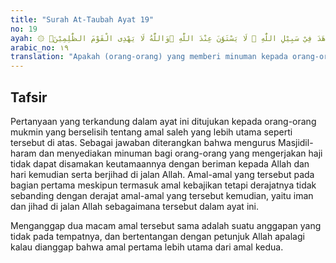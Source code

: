```yaml
---
title: "Surah At-Taubah Ayat 19"
no: 19
ayah: ۞ اَجَعَلْتُمْ سِقَايَةَ الْحَاۤجِّ وَعِمَارَةَ الْمَسْجِدِ الْحَرَامِ كَمَنْ اٰمَنَ بِاللّٰهِ وَالْيَوْمِ الْاٰخِرِ وَجَاهَدَ فِيْ سَبِيْلِ اللّٰهِ ۗ لَا يَسْتَوٗنَ عِنْدَ اللّٰهِ ۗوَاللّٰهُ لَا يَهْدِى الْقَوْمَ الظّٰلِمِيْنَۘ
arabic_no: ١٩
translation: "Apakah (orang-orang) yang memberi minuman kepada orang-orang yang mengerjakan haji dan mengurus Masjidilharam, kamu samakan dengan orang yang beriman kepada Allah dan hari kemudian serta berjihad di jalan Allah? Mereka tidak sama di sisi Allah. Allah tidak memberikan petunjuk kepada orang-orang zalim."
---
```


## Tafsir

Pertanyaan yang terkandung dalam ayat ini ditujukan kepada orang-orang mukmin yang berselisih tentang amal saleh yang lebih utama seperti tersebut di atas. Sebagai jawaban diterangkan bahwa mengurus Masjidil-haram dan menyediakan minuman bagi orang-orang yang mengerjakan haji tidak dapat disamakan keutamaannya dengan beriman kepada Allah dan hari kemudian serta berjihad di jalan Allah. Amal-amal yang tersebut pada bagian pertama meskipun termasuk amal kebajikan tetapi derajatnya tidak sebanding dengan derajat amal-amal yang tersebut kemudian, yaitu iman dan jihad di jalan Allah sebagaimana tersebut dalam ayat ini.

Menganggap dua macam amal tersebut sama adalah suatu anggapan yang tidak pada tempatnya, dan bertentangan dengan petunjuk Allah apalagi kalau dianggap bahwa amal pertama lebih utama dari amal kedua.